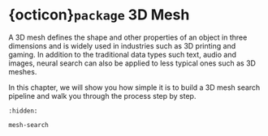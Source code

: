 # {octicon}`package` 3D Mesh

A 3D mesh defines the shape and other properties of an object in three dimensions and is widely used in industries such as 3D printing and gaming. In addition to the traditional data types such text, audio and images, neural search can also be applied to less typical ones such as 3D meshes.

 In this chapter, we will show you how simple it is to build a 3D mesh search pipeline and walk you through the process step by step.

```{toctree}
:hidden:

mesh-search
```
